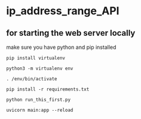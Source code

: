 # ip_address_range_API

## for starting the web server locally

make sure you have python and pip installed

```
pip install virtualenv

python3 -m virtualenv env

. /env/bin/activate

pip install -r requirements.txt

python run_this_first.py

uvicorn main:app --reload
```
